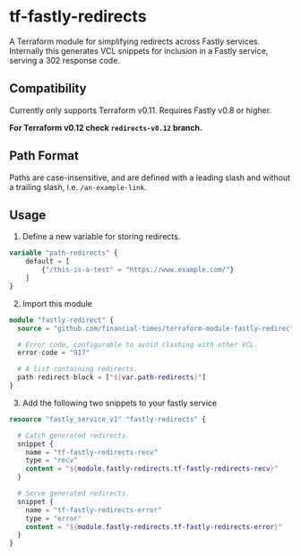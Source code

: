 # tf-fastly-redirects
A Terraform module for simplifying redirects across Fastly services.
Internally this generates VCL snippets for inclusion in a Fastly service, serving a 302 response code.

## Compatibility
Currently only supports Terraform v0.11.
Requires Fastly v0.8 or higher.

__For Terraform v0.12 check `redirects-v0.12` branch.__

## Path Format
Paths are case-insensitive, and are defined with a leading slash and without a trailing slash, i.e. `/an-example-link`.

## Usage

1. Define a new variable for storing redirects.
```terraform
variable "path-redirects" {
    default = [
        {"/this-is-a-test" = "https://www.example.com/"}
    ]
}
```

2. Import this module
```terraform
module "fastly-redirect" {
  source = "github.com/financial-times/terraform-module-fastly-redirect"

  # Error code, configurable to avoid clashing with other VCL.
  error-code = "917"

  # A list containing redirects.
  path-redirect-block = ["${var.path-redirects}"]
}
```

3. Add the following two snippets to your fastly service
```terraform
resource "fastly_service_v1" "fastly-redirects" {

  # Catch generated redirects.
  snippet {
    name = "tf-fastly-redirects-recv"
    type = "recv"
    content = "${module.fastly-redirects.tf-fastly-redirects-recv}"
  }

  # Serve generated redirects.
  snippet {
    name = "tf-fastly-redirects-error"
    type = "error"
    content = "${module.fastly-redirects.tf-fastly-redirects-error}"
  }
}
```

